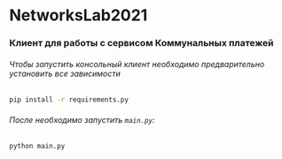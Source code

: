 # NetworksLab2021

### Клиент для работы с сервисом Коммунальных платежей

###### Чтобы запустить консольный клиент необходимо предварительно установить все зависимости
```bash
pip install -r requirements.py
```
###### После необходимо запустить ```main.py```:
```bash
python main.py
```
